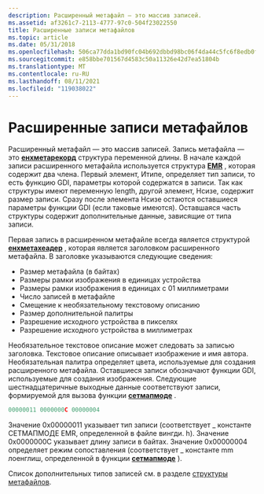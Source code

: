 ```yaml
---
description: Расширенный метафайл — это массив записей.
ms.assetid: af3261c7-2113-4777-97c0-504f23022550
title: Расширенные записи метафайлов
ms.topic: article
ms.date: 05/31/2018
ms.openlocfilehash: 506ca77dda1bd90fc04b692dbbd98bc06f4da44c5fc6f8edb0fd17cbd3e94c96
ms.sourcegitcommit: e858bbe701567d4583c50a11326e42d7ea51804b
ms.translationtype: MT
ms.contentlocale: ru-RU
ms.lasthandoff: 08/11/2021
ms.locfileid: "119038022"
---
```

# <a name="enhanced-metafile-records"></a>Расширенные записи метафайлов

Расширенный метафайл — это массив записей. Запись метафайла — это [**енхметарекорд**](/windows/win32/api/wingdi/ns-wingdi-enhmetarecord) структура переменной длины. В начале каждой записи расширенного метафайла используется структура [**EMR**](/windows/win32/api/wingdi/ns-wingdi-emr) , которая содержит два члена. Первый элемент, Итипе, определяет тип записи, то есть функцию GDI, параметры которой содержатся в записи. Так как структуры имеют переменную length, другой элемент, Нсизе, содержит размер записи. Сразу после элемента Нсизе остаются оставшиеся параметры функции GDI (если таковые имеются). Оставшаяся часть структуры содержит дополнительные данные, зависящие от типа записи.

Первая запись в расширенном метафайле всегда является структурой [**енхметахеадер**](/windows/win32/api/wingdi/ns-wingdi-enhmetaheader) , которая является заголовком расширенного метафайла. В заголовке указываются следующие сведения:

-   Размер метафайла (в байтах)
-   Размеры рамки изображения в единицах устройства
-   Размеры рамки изображения в единицах с 01 миллиметрами
-   Число записей в метафайле
-   Смещение к необязательному текстовому описанию
-   Размер дополнительной палитры
-   Разрешение исходного устройства в пикселях
-   Разрешение исходного устройства в миллиметрах

Необязательное текстовое описание может следовать за записью заголовка. Текстовое описание описывает изображение и имя автора. Необязательная палитра определяет цвета, используемые для создания расширенного метафайла. Оставшиеся записи обозначают функции GDI, используемые для создания изображения. Следующие шестнадцатеричные выходные данные соответствуют записи, формируемой для вызова функции [**сетмапмоде**](/windows/desktop/api/Wingdi/nf-wingdi-setmapmode) .


```C++
00000011 0000000C 00000004 
```



Значение 0x00000011 указывает тип записи (соответствует \_ константе СЕТМАПМОДЕ EMR, определенной в файле вингди. h). Значение 0x0000000C указывает длину записи в байтах. Значение 0x00000004 определяет режим сопоставления (соответствует \_ константе mm лоенглиш, определенной в функции [**сетмапмоде**](/windows/desktop/api/Wingdi/nf-wingdi-setmapmode) ).

Список дополнительных типов записей см. в разделе [структуры метафайлов](metafile-structures.md).

 

 



